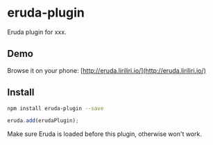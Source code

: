 # eruda-plugin

Eruda plugin for xxx.

## Demo

Browse it on your phone: 
[http://eruda.liriliri.io/](http://eruda.liriliri.io/)

## Install

```bash
npm install eruda-plugin --save
```

```javascript
eruda.add(erudaPlugin);
```

Make sure Eruda is loaded before this plugin, otherwise won't work.